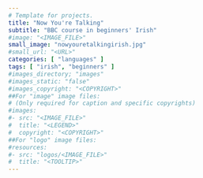 ```yaml
---
# Template for projects.
title: "Now You're Talking"
subtitle: "BBC course in beginners' Irish"
#image: "<IMAGE_FILE>"
small_image: "nowyouretalkingirish.jpg"
#small_url: "<URL>"
categories: [ "languages" ]
tags: [ "irish", "beginners" ]
#images_directory; "images"
#images_static: "false"
#images_copyright: "<COPYRIGHT>"
##For "image" image files:
# (Only required for caption and specific copyrights)
#images:
#- src: "<IMAGE_FILE>"
#  title: "<LEGEND>"
#  copyright: "<COPYRIGHT>"
##For "logo" image files:
#resources:
#- src: "logos/<IMAGE_FILE>"
#  title: "<TOOLTIP>"
---
```


